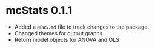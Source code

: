 # mcStats 0.1.1

* Added a `NEWS.md` file to track changes to the package.
* Changed themes for output graphs
* Return model objects for ANOVA and OLS
